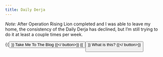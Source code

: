 ```yaml
---
title: Daily Derja
---
```


_Note:_ After Operation Rising Lion completed and I was able to leave my home, the consistency of the Daily Derja has declined, but I’m still trying to do it at least a couple times per week.

{{<button href="blog">}}
Take Me To The Blog
{{</ button>}}
{{<button href="about">}}
What is this?
{{</ button>}}